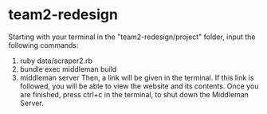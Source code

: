# team2-redesign
Starting with your terminal in the "team2-redesign/project" folder, input the following commands:
1) ruby data/scraper2.rb
2) bundle exec middleman build
3) middleman server
Then, a link will be given in the terminal. If this link is followed, you will be able to view the website and its contents.
Once you are finished, press ctrl+c in the terminal, to shut down the Middleman Server.